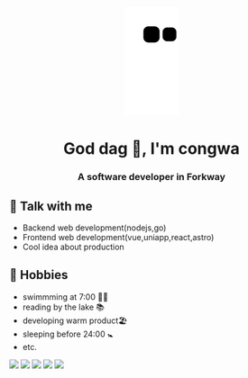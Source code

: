 



<div align="center">
    <img src="https://raw.githubusercontent.com/congwa/congwa/main/assets/github-contribution-grid-snake.svg">
</div>

<h1 align="center">God dag 👋,  I'm congwa </h1>
<h3 align="center">A software developer in Forkway </h3>

<!-- ## 🏗 Current Working
- 📋 [CāiCí-猜词](https://caici.forkway.cn)
- 🥞 [WpsFigmaSync](https://wps-figma-sync.netlify.app/)
 -->


<!-- ## 💻 Nice Project
- 📃 [51cwj-我要传文件](https://51cwj.com)
- 👓 [BookCentro-起阅](https://web-uat.bookcentro.net/zh-HK/)
 -->


## 💬 Talk with me 
- Backend web development(nodejs,go)
- Frontend web development(vue,uniapp,react,astro)
- Cool idea about production

## 📅 Hobbies
- swimmming at 7:00  🏊‍♀️
- reading by the lake 📚
- developing warm product🏖
- sleeping before 24:00 🚼
- etc.

![](https://github-profile-summary-cards.vercel.app/api/cards/profile-details?username=congwa&theme=github_dark)
![](https://github-profile-summary-cards.vercel.app/api/cards/repos-per-language?username=congwa&theme=github_dark)
![](https://github-profile-summary-cards.vercel.app/api/cards/most-commit-language?username=congwa&theme=github_dark)
![](https://github-profile-summary-cards.vercel.app/api/cards/stats?username=congwa&theme=github_dark)
![](https://github-profile-summary-cards.vercel.app/api/cards/productive-time?username=congwa&theme=github_dark)

